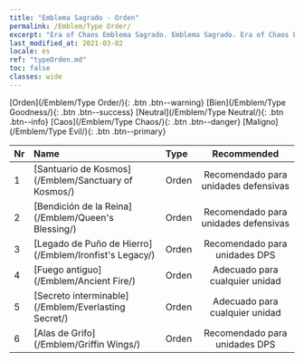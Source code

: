 ```yaml
---
title: "Emblema Sagrado - Orden"
permalink: /Emblem/Type Order/
excerpt: "Era of Chaos Emblema Sagrado. Emblema Sagrado. Era of Chaos Emblema Sagrado Orden. Era of Chaos Orden"
last_modified_at: 2021-03-02
locale: es
ref: "typeOrden.md"
toc: false
classes: wide
---
```


  [Orden](/Emblem/Type Order/){: .btn .btn--warning}   [Bien](/Emblem/Type Goodness/){: .btn .btn--success}   [Neutral](/Emblem/Type Neutral/){: .btn .btn--info}   [Caos](/Emblem/Type Chaos/){: .btn .btn--danger}   [Maligno](/Emblem/Type Evil/){: .btn .btn--primary} 

  |  Nr  |             Name            |    Type    |   Recommended   |
  |:-----|:----------------------------|:-----------|:---------------:|
  | 1 | [Santuario de Kosmos](/Emblem/Sanctuary of Kosmos/) | Orden | Recomendado para unidades defensivas | 
  | 2 | [Bendición de la Reina](/Emblem/Queen's Blessing/) | Orden | Recomendado para unidades defensivas | 
  | 3 | [Legado de Puño de Hierro](/Emblem/Ironfist's Legacy/) | Orden | Recomendado para unidades DPS | 
  | 4 | [Fuego antiguo](/Emblem/Ancient Fire/) | Orden | Adecuado para cualquier unidad | 
  | 5 | [Secreto interminable](/Emblem/Everlasting Secret/) | Orden | Adecuado para cualquier unidad | 
  | 6 | [Alas de Grifo](/Emblem/Griffin Wings/) | Orden | Recomendado para unidades DPS | 
